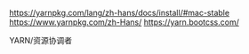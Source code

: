 https://yarnpkg.com/lang/zh-hans/docs/install/#mac-stable
https://www.yarnpkg.com/zh-Hans/
https://yarn.bootcss.com/


YARN/资源协调者


